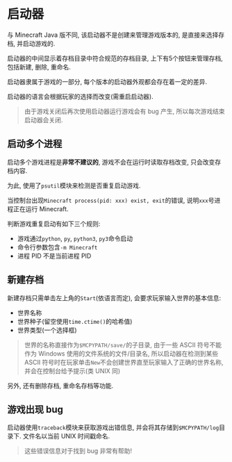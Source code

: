 # 启动器
与 Minecraft Java 版不同, 该启动器不是创建来管理游戏版本的, 是直接来选择存档, 并启动游戏的.

启动器的中间显示着存档目录中符合规范的存档目录, 上下有5个按钮来管理存档, 包括新建, 删除, 重命名.

启动器隶属于游戏的一部分, 每个版本的启动器外观都会存在着一定的差异.

启动器的语言会根据玩家的选择而改变(需重启启动器).

> 由于游戏关闭后再次使用启动器运行游戏会有 bug 产生, 所以每次游戏结束启动器会关闭.

## 启动多个进程
启动多个游戏进程是**非常不建议的**, 游戏不会在运行时读取存档改变, 只会改变存档内容.

为此, 使用了`psutil`模块来检测是否重复启动游戏.

当控制台出现`Minecraft process(pid: xxx) exist, exit`的错误, 说明`xxx`号进程正在运行 Minecraft.

判断游戏重复启动有如下三个规则:

- 游戏通过`python`, `py`, `python3`, `py3`命令启动
- 命令行参数包含`-m Minecraft`
- 进程 PID 不是当前进程 PID

## 新建存档
新建存档只需单击左上角的`Start`(依语言而定), 会要求玩家输入世界的基本信息:

- 世界名称
- 世界种子(留空使用`time.ctime()`的哈希值)
- 世界类型(一个选择框)

> 世界的名称直接作为`$MCPYPATH/save/`的子目录, 由于一些 ASCII 符号不能作为 Windows 使用的文件系统的文件/目录名, 所以启动器在检测到某些 ASCII 符号时在玩家单击`New`不会创建世界直至玩家输入了正确的世界名称, 并会在控制台给予提示(类 UNIX 同)

另外, 还有删除存档, 重命名存档等功能.

## 游戏出现 bug
启动器使用`traceback`模块来获取游戏出错信息, 并会将其存储到`$MCPYPATH/log`目录下. 文件名以当前 UNIX 时间戳命名.
> 这些错误信息对于找到 bug 非常有帮助!
